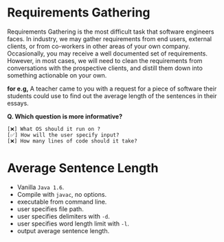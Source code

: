 # Requirements Gathering

Requirements Gathering is the most difficult task that software engineers faces. In industry, we may gather requirements from end users, external clients, or from co-workers in other areas of your own company. Occasionally, you may receive a well documented set of requirements. However, in most cases, we will need to clean the requirements from conversations with the prospective clients, and distill them down into something actionable on your own.

**for e.g,** A teacher came to you with a request for a piece of software their students could use to find out the average length of the sentences in their essays.

**Q. Which question is more informative?**

    [❌] What OS should it run on ?
    [✅] How will the user specify input?
    [❌] How many lines of code should it take?

# Average Sentence Length

- Vanilla `Java 1.6`.
- Compile with `javac`, no options.
- executable from command line.
- user specifies file path.
- user specifies delimiters with `-d`.
- user specifies word length limit with `-l`.
- output average sentence length.
